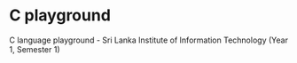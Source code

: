 # C playground
 C language playground - Sri Lanka Institute of Information Technology (Year 1, Semester 1)
